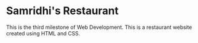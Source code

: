 # Samridhi's Restaurant

This is the third milestone of Web Development. This is a restaurant website created using HTML and CSS.

